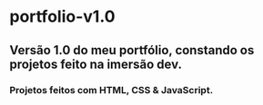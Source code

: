 # portfolio-v1.0


## Versão 1.0 do meu portfólio, constando os projetos feito na imersão dev.

### Projetos feitos com HTML, CSS & JavaScript.
